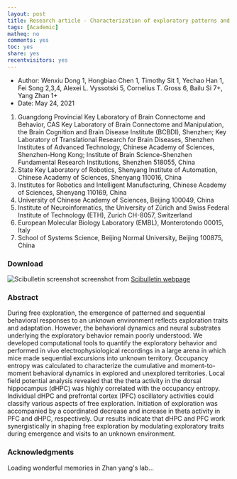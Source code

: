 ```yaml
---
layout: post 
title: Research article - Characterization of exploratory patterns and hippocampal–prefrontal network oscillations during the emergence of free exploration
tags: [Academic]
matheq: no
comments: yes
toc: yes
share: yes
recentvisitors: yes
---
```


- Author: Wenxiu Dong 1, Hongbiao Chen 1, Timothy Sit 1, Yechao Han 1, Fei Song 2,3,4, Alexei L. Vyssotski 5, Cornelius T. Gross 6, Bailu Si 7+, Yang Zhan 1+
- Date: May 24, 2021

1. Guangdong Provincial Key Laboratory of Brain Connectome and Behavior, CAS Key Laboratory of Brain Connectome and Manipulation, the Brain Cognition and Brain Disease Institute (BCBDI), Shenzhen;
Key Laboratory of Translational Research for Brain Diseases, Shenzhen Institutes of Advanced Technology, Chinese Academy of Sciences, Shenzhen-Hong Kong;
Institute of Brain Science-Shenzhen Fundamental Research Institutions, Shenzhen 518055, China
2. State Key Laboratory of Robotics, Shenyang Institute of Automation, Chinese Academy of Sciences, Shenyang 110016, China
3. Institutes for Robotics and Intelligent Manufacturing, Chinese Academy of Sciences, Shenyang 110169, China
4. University of Chinese Academy of Sciences, Beijing 100049, China
5. Institute of Neuroinformatics, the University of Zürich and Swiss Federal Institute of Technology (ETH), Zurich CH-8057, Switzerland
6. European Molecular Biology Laboratory (EMBL), Monterotondo 00015, Italy
7. School of Systems Science, Beijing Normal University, Beijing 100875, China

### Download

![Scibulletin screenshot](/media/pictures/2021-article-scibulletin-screenshot.jpg)
screenshot from [Scibulletin webpage](https://www.sciencedirect.com/science/article/abs/pii/S2095927321003777)

### Abstract

During free exploration, the emergence of patterned and sequential behavioral responses to an unknown environment reflects exploration traits and adaptation. However, the behavioral dynamics and neural substrates underlying the exploratory behavior remain poorly understood. We developed computational tools to quantify the exploratory behavior and performed in vivo electrophysiological recordings in a large arena in which mice made sequential excursions into unknown territory. Occupancy entropy was calculated to characterize the cumulative and moment-to-moment behavioral dynamics in explored and unexplored territories. Local field potential analysis revealed that the theta activity in the dorsal hippocampus (dHPC) was highly correlated with the occupancy entropy. Individual dHPC and prefrontal cortex (PFC) oscillatory activities could classify various aspects of free exploration. Initiation of exploration was accompanied by a coordinated decrease and increase in theta activity in PFC and dHPC, respectively. Our results indicate that dHPC and PFC work synergistically in shaping free exploration by modulating exploratory traits during emergence and visits to an unknown environment.

### Acknowledgments

Loading wonderful memories in Zhan yang's lab... 